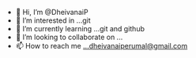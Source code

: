 - 👋 Hi, I’m @DheivanaiP
- 👀 I’m interested in ...git
- 🌱 I’m currently learning ...git and github
- 💞️ I’m looking to collaborate on ...
- 📫 How to reach me ...dheivanaiperumal@gmail.com

<!---
DheivanaiP/DheivanaiP is a ✨ special ✨ repository because its `README.md` (this file) appears on your GitHub profile.
You can click the Preview link to take a look at your changes.
--->
